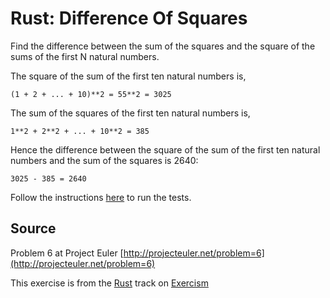 # Rust: Difference Of Squares

Find the difference between the sum of the squares and the square of the sums of the first N natural numbers.

The square of the sum of the first ten natural numbers is,

    (1 + 2 + ... + 10)**2 = 55**2 = 3025

The sum of the squares of the first ten natural numbers is,

    1**2 + 2**2 + ... + 10**2 = 385

Hence the difference between the square of the sum of the first
ten natural numbers and the sum of the squares is 2640:

    3025 - 385 = 2640

Follow the instructions [here][rust-testing] to run the tests.

[rust-testing]: https://github.com/exercism/xrust/blob/master/docs/TESTS.md

## Source

Problem 6 at Project Euler [http://projecteuler.net/problem=6](http://projecteuler.net/problem=6)

This exercise is from the [Rust][rust] track on [Exercism][exercism]

[exercism]: http://exercism.io
[rust]: http://exercism.io/languages/rust



